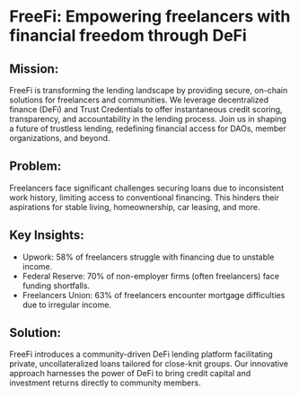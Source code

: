 # FreeFi: Empowering freelancers with financial freedom through DeFi
## Mission:

FreeFi is transforming the lending landscape by providing secure, on-chain solutions for freelancers and communities. We leverage decentralized finance (DeFi) and Trust Credentials to offer instantaneous credit scoring, transparency, and accountability in the lending process. Join us in shaping a future of trustless lending, redefining financial access for DAOs, member organizations, and beyond.

## Problem:

Freelancers face significant challenges securing loans due to inconsistent work history, limiting access to conventional financing. This hinders their aspirations for stable living, homeownership, car leasing, and more.

## Key Insights:

- Upwork: 58% of freelancers struggle with financing due to unstable income.
- Federal Reserve: 70% of non-employer firms (often freelancers) face funding shortfalls.
- Freelancers Union: 63% of freelancers encounter mortgage difficulties due to irregular income.

## Solution:

FreeFi introduces a community-driven DeFi lending platform facilitating private, uncollateralized loans tailored for close-knit groups. Our innovative approach harnesses the power of DeFi to bring credit capital and investment returns directly to community members.
